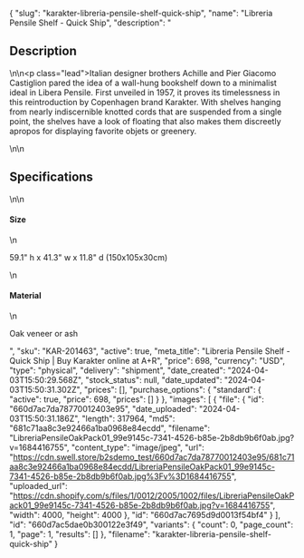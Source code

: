 {
  "slug": "karakter-libreria-pensile-shelf-quick-ship",
  "name": "Libreria Pensile Shelf - Quick Ship",
  "description": "<h2>Description</h2>\n<!-- split -->\n<p class=\"lead\">Italian designer brothers Achille and Pier Giacomo Castiglion pared the idea of a wall-hung bookshelf down to a minimalist ideal in Libera Pensile. First unveiled in 1957, it proves its timelessness in this reintroduction by Copenhagen brand Karakter. With shelves hanging from nearly indiscernible knotted cords that are suspended from a single point, the shelves have a look of floating that also makes them discreetly apropos for displaying favorite objets or greenery.</p>\n<!-- split -->\n<h2>Specifications</h2>\n<!-- split -->\n<h4>Size</h4>\n<p>59.1\" h x 41.3\" w x 11.8\" d (150x105x30cm)</p>\n<h4>Material</h4>\n<p>Oak veneer or ash</p>",
  "sku": "KAR-201463",
  "active": true,
  "meta_title": "Libreria Pensile Shelf - Quick Ship | Buy Karakter online at A+R",
  "price": 698,
  "currency": "USD",
  "type": "physical",
  "delivery": "shipment",
  "date_created": "2024-04-03T15:50:29.568Z",
  "stock_status": null,
  "date_updated": "2024-04-03T15:50:31.302Z",
  "prices": [],
  "purchase_options": {
    "standard": {
      "active": true,
      "price": 698,
      "prices": []
    }
  },
  "images": [
    {
      "file": {
        "id": "660d7ac7da78770012403e95",
        "date_uploaded": "2024-04-03T15:50:31.186Z",
        "length": 317964,
        "md5": "681c71aa8c3e92466a1ba0968e84ecdd",
        "filename": "LibreriaPensileOakPack01_99e9145c-7341-4526-b85e-2b8db9b6f0ab.jpg?v=1684416755",
        "content_type": "image/jpeg",
        "url": "https://cdn.swell.store/b2sdemo_test/660d7ac7da78770012403e95/681c71aa8c3e92466a1ba0968e84ecdd/LibreriaPensileOakPack01_99e9145c-7341-4526-b85e-2b8db9b6f0ab.jpg%3Fv%3D1684416755",
        "uploaded_url": "https://cdn.shopify.com/s/files/1/0012/2005/1002/files/LibreriaPensileOakPack01_99e9145c-7341-4526-b85e-2b8db9b6f0ab.jpg?v=1684416755",
        "width": 4000,
        "height": 4000
      },
      "id": "660d7ac7695d9d0013f54bf4"
    }
  ],
  "id": "660d7ac5dae0b300122e3f49",
  "variants": {
    "count": 0,
    "page_count": 1,
    "page": 1,
    "results": []
  },
  "filename": "karakter-libreria-pensile-shelf-quick-ship"
}